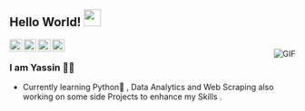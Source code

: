 ## Hello World!  <img src="https://raw.githubusercontent.com/iampavangandhi/iampavangandhi/master/gifs/Hi.gif" width="30px"></h2>


<a href="www.linkedin.com/in/yassin-eftini98/">
  <img align="left" alt="Ajay's Linkdein" width="22px" src="https://cdn.jsdelivr.net/npm/simple-icons@v3/icons/linkedin.svg" />
</a>
<a href="https://github.com/YassinEftini">
  <img align="left" alt="Yassin's Github" width="22px" src="https://cdn.jsdelivr.net/npm/simple-icons@v3/icons/github.svg" />
</a>

<a href="https://www.hackerrank.com/Yassin_Eftini">
  <img align="left" alt="Yassin's Hackerrank" width="22px" src="https://cdn.jsdelivr.net/npm/simple-icons@v3/icons/hackerrank.svg" />
</a>
<a href="https://www.kaggle.com/yassineftini">
  <img align="left" alt="Yassin's Kaggle" width="22px" src="https://cdn.jsdelivr.net/npm/simple-icons@3.1.0/icons/kaggle.svg" />
</a>
<br />
<img align="right" alt="GIF" src="https://media.giphy.com/media/13HgwGsXF0aiGY/giphy.gif" />

### I am Yassin  👨‍💻 

- Currently learning  Python🐍 , Data Analytics and  Web Scraping also working on some side Projects to enhance my Skills .


